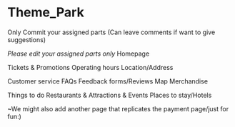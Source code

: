 # Theme_Park
Only Commit your assigned parts (Can leave comments if want to give suggestions)

*Please edit your assigned parts only* 
Homepage

Tickets & Promotions
Operating hours
Location/Address


Customer service
FAQs 
Feedback forms/Reviews
Map
Merchandise

Things to do 
Restaurants & Attractions & Events
Places to stay/Hotels


~We might also add another page that replicates the payment page/just for fun:)

